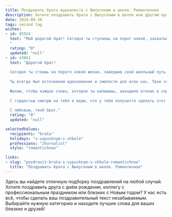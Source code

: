 ```yaml
---
title: Поздравить брата журналиста с Выпускным в школе. Романтичное
description: Хотите поздравить брата с Выпускным в школе или другим праздником? Наш ИИ создаст незабываемое поздравление, а вы обязательно выделитесь среди других.  
date: 2024-09-30
tags: second tag
wishes:
- id: 85924
  text: "Мой дорогой брат! Сегодня ты ступаешь на порог новой, захватывающей жизни, оставляя позади школьные годы, полные ярких моментов и незабываемых воспоминаний.  Твой путь — путь журналиста,  путь поиска истины,  путь, полный приключений и открытий.  Пусть каждое твое слово станет  кристаллом,  искрящимся  правдой и талантом,  пусть  твоя  рука  пишет  истории,  которые  будут  вдохновлять  и  трогать  сердца.  Я бесконечно горжусь тобой и верю в твой  огромный  потенциал. С  выпускным,  любимый! Пусть  твоя  звезда  горит  ярко  на  небе  успеха!
  "
  rating: "0"
  updated: "null"
- id: 43861
  text: "Дорогой брат!
  
  Сегодня ты стоишь на пороге новой жизни, завершив свой школьный путь, как настоящая звезда, готовая сиять на небосклоне журналистики. Это не просто выпускной — это первый шаг к твоим мечтам, которые ты смело взлетаешь навстречу.
  
  Ты всегда был источником вдохновения и смелости для всех нас. Твои слова обладают силой, способной изменить мир, а твоя искренность и страсть к правде будут вести тебя за собой. Вместе с дипломом ты получаешь ключ к новым возможностям, к открытиям и к множеству удивительных историй, которые ждут, чтобы быть рассказанными.
  
  Желаю, чтобы каждое слово, которое ты напишешь, находило отклик в сердцах людей, чтобы твои мысли и идеи вдохновляли и заполняли мир светом. Пусть твоя жизнь будет наполнена яркими моментами, интересными судьбами и искренними чувствами.
  
  С гордостью смотрю на тебя и верю, что у тебя получится сделать этот мир лучше. Поздравляю тебя с выпускным! Пусть впереди будет много романтики, приключений и незабываемых моментов!
  
  С любовью, твой брат."
  rating: "0"
  updated: "null"

selectedValues:
  recipients: "brata"
  holidays: "s-vypusknym-v-shkole"
  professions: "zhurnalist"
  style: "romantichnoe"

links:
- slug: "pozdravit-brata-s-vypusknym-v-shkole-romantichnoe"
  title: "Поздравить брата с Выпускным в школе. Романтичное"
---
```


Здесь вы найдете отличную подборку поздравлений на любой случай.
Хотите поздравить друга с днём рождения, коллегу с профессиональным праздником или близких с Новым годом? У нас есть всё, чтобы сделать ваш поздравительный текст незабываемым. Выбирайте нужную категорию и находите лучшие слова для ваших близких и друзей!
